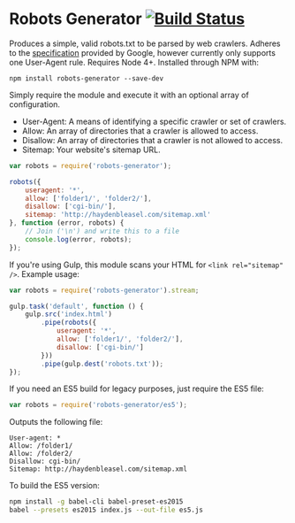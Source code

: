 # Robots Generator [![Build Status](https://travis-ci.org/haydenbleasel/robots-generator.svg?branch=master)](https://travis-ci.org/haydenbleasel/robots-generator)

Produces a simple, valid robots.txt to be parsed by web crawlers. Adheres to the [specification](https://developers.google.com/webmasters/control-crawl-index/docs/robots_txt) provided by Google, however currently only supports one User-Agent rule. Requires Node 4+. Installed through NPM with:

```shell
npm install robots-generator --save-dev
```

Simply require the module and execute it with an optional array of configuration.

- User-Agent: A means of identifying a specific crawler or set of crawlers.
- Allow: An array of directories that a crawler is allowed to access.
- Disallow: An array of directories that a crawler is not allowed to access.
- Sitemap: Your website's sitemap URL.

```js
var robots = require('robots-generator');

robots({
    useragent: '*',
    allow: ['folder1/', 'folder2/'],
    disallow: ['cgi-bin/'],
    sitemap: 'http://haydenbleasel.com/sitemap.xml'
}, function (error, robots) {
    // Join ('\n') and write this to a file
    console.log(error, robots);
});
```

If you're using Gulp, this module scans your HTML for `<link rel="sitemap" />`. Example usage:

```js
var robots = require('robots-generator').stream;

gulp.task('default', function () {
    gulp.src('index.html')
        .pipe(robots({
            useragent: '*',
            allow: ['folder1/', 'folder2/'],
            disallow: ['cgi-bin/']
        }))
        .pipe(gulp.dest('robots.txt'));
});
```

If you need an ES5 build for legacy purposes, just require the ES5 file:

```js
var robots = require('robots-generator/es5');
```

Outputs the following file:

```
User-agent: *
Allow: /folder1/
Allow: /folder2/
Disallow: cgi-bin/
Sitemap: http://haydenbleasel.com/sitemap.xml
```

To build the ES5 version:

```sh
npm install -g babel-cli babel-preset-es2015
babel --presets es2015 index.js --out-file es5.js
```
